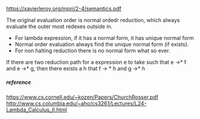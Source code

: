 https://xavierleroy.org/mpri/2-4/semantics.pdf

The original evaluation order is normal ordedr reduction, which always evaluate the outer most redexes outside in.

- For lambda expression, if it has a normal form, it has unique normal form
- Normal order evaluation always find the unique normal form (if exists).
- For non halting reduction there is no normal form what so ever.

If there are two reduction path for a expression e to take such that e ->* f and e ->* g, then there exists a h that f -> * h and g ->* h



##### reference
 https://www.cs.cornell.edu/~kozen/Papers/ChurchRosser.pdf
 http://www.cs.columbia.edu/~aho/cs3261/Lectures/L24-Lambda_Calculus_II.html

